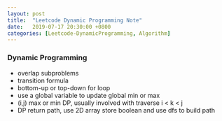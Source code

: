 ```yaml
---
layout: post
title:  "Leetcode Dynamic Programming Note"
date:   2019-07-17 20:30:00 +0800
categories: [Leetcode-DynamicProgramming, Algorithm]
---
```

### Dynamic Programming
- overlap subproblems
- transition formula
- bottom-up or top-down for loop
- use a global variable to update global min or max
- (i,j) max or min DP, usually involved with traverse i < k < j
- DP return path, use 2D array store boolean and use dfs to build path
